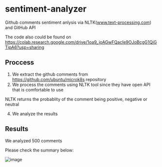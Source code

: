 # sentiment-analyzer
Github comments sentiment anlysis via NLTK(www.text-processing.com) and GitHub API

The code also could be found on  https://colab.research.google.com/drive/1oa9_joAGwFQacIe9OJoBcgG1QiGTipA6?usp=sharing

## Proccess

1. We extract the github comments from https://github.com/ubuntu/microk8s repository
2. We process the comments using NLTK tool since they have open API that is comfortable to use
 
 NLTK returns the probablity of the comment being positive, negative or neutral
 
4. We analyze the results

## Results

We analyzed 500 comments

Please check the summary below:

![image](https://user-images.githubusercontent.com/29367818/144709973-d1e63cb5-561e-490c-a1e3-92c7fb0e7142.png)


